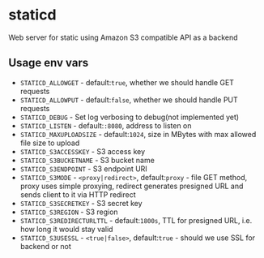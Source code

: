 # staticd

Web server for static using Amazon S3 compatible API as a backend

## Usage env vars

 * `STATICD_ALLOWGET` - default:`true`, whether we should handle GET requests
 * `STATICD_ALLOWPUT` - default:`false`, whether we should handle PUT requests
 * `STATICD_DEBUG` - Set log verbosing to debug(not implemented yet)
 * `STATICD_LISTEN` - default:`:8080`, address to listen on
 * `STATICD_MAXUPLOADSIZE` - default:`1024`, size in MBytes with max allowed file size to upload
 * `STATICD_S3ACCESSKEY` - S3 access key
 * `STATICD_S3BUCKETNAME` - S3 bucket name
 * `STATICD_S3ENDPOINT` - S3 endpoint URI
 * `STATICD_S3MODE` - `<proxy|redirect>`, default:`proxy` - file GET method, proxy uses simple proxying, redirect generates presigned URL and sends client to it via HTTP redirect
 * `STATICD_S3SECRETKEY` - S3 secret key
 * `STATICD_S3REGION` - S3 region
 * `STATICD_S3REDIRECTURLTTL` - default:`1800s`, TTL for presigned URL, i.e. how long it would stay valid
 * `STATICD_S3USESSL` - `<true|false>`, default:`true` - should we use SSL for backend or not
